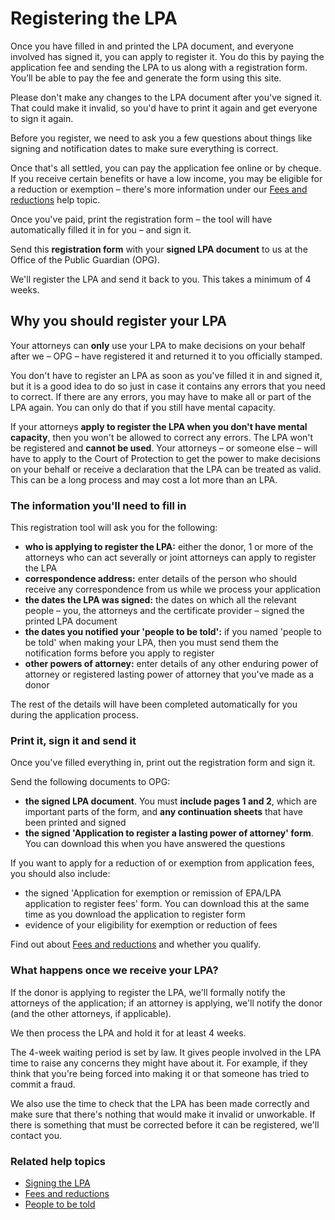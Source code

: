 # Registering the LPA

Once you have filled in and printed the LPA document, and everyone involved has signed it, you can apply to register it. You do this by paying the application fee and sending the LPA to us along with a registration form. You’ll be able to pay the fee and generate the form using this site. 

Please don't make any changes to the LPA document after you've signed it. That could make it invalid, so you'd have to print it again and get everyone to sign it again. 

Before you register, we need to ask you a few questions about things like signing and notification dates to make sure everything is correct. 

Once that's all settled, you can pay the application fee online or by cheque. If you receive certain benefits or have a low income, you may be eligible for a reduction or exemption – there's more information under our [Fees and reductions](#/help/fees-and-discounts) help topic. 

Once you've paid, print the registration form – the tool will have automatically filled it in for you – and sign it.

Send this **registration form** with your **signed LPA document** to us at the Office of the Public Guardian (OPG). 

We'll register the LPA and send it back to you. This takes a minimum of 4 weeks. 

## Why you should register your LPA

Your attorneys can **only** use your LPA to make decisions on your behalf after we – OPG – have registered it and returned it to you officially stamped.

You don't have to register an LPA as soon as you've filled it in and signed it, but it is a good idea to do so just in case it contains any errors that you need to correct. If there are any errors, you may have to make all or part of the LPA again. You can only do that if you still have mental capacity.

If your attorneys **apply to register the LPA when you don't have mental capacity**, then you won't be allowed to correct any errors. The LPA won't be registered and **cannot be used**. Your attorneys – or someone else – will have to apply to the Court of Protection to get the power to make decisions on your behalf or receive a declaration that the LPA can be treated as valid. This can be a long process and may cost a lot more than an LPA.

### The information you'll need to fill in

This registration tool will ask you for the following:

* **who is applying to register the LPA:** either the donor, 1 or more of the attorneys who can act severally or joint attorneys can apply to register the LPA
* **correspondence address:** enter details of the person who should receive any correspondence from us while we process your application
* **the dates the LPA was signed:** the dates on which all the relevant people – you, the attorneys and the certificate provider – signed the printed LPA document
* **the dates you notified your 'people to be told':** if you named 'people to be told' when making your LPA, then you must send them the notification forms before you apply to register 
* **other powers of attorney:** enter details of any other enduring power of attorney or registered lasting power of attorney that you've made as a donor 

The rest of the details will have been completed automatically for you during the application process.

### Print it, sign it and send it

Once you've filled everything in, print out the registration form and sign it. 

Send the following documents to OPG:

* **the signed LPA document**. You must **include pages 1 and 2**, which are important parts of the form, and **any continuation sheets** that have been printed and signed
* **the signed 'Application to register a lasting power of attorney' form**. You can download this when you have answered the questions 

If you want to apply for a reduction of or exemption from application fees, you should also include:

* the signed 'Application for exemption or remission of EPA/LPA application to register fees' form. You can download this at the same time as you download the application to register form 
* evidence of your eligibility for exemption or reduction of fees

Find out about [Fees and reductions](#/help/fees-and-reductions) and whether you qualify.

### What happens once we receive your LPA?

If the donor is applying to register the LPA, we'll formally notify the attorneys of the application; if an attorney is applying, we'll notify the donor (and the other attorneys, if applicable). 

We then process the LPA and hold it for at least 4 weeks.

The 4-week waiting period is set by law. It gives people involved in the LPA time to raise any concerns they might have about it. For example, if they think that you're being forced into making it or that someone has tried to commit a fraud.

We also use the time to check that the LPA has been made correctly and make sure that there's nothing that would make it invalid or unworkable. If there is something that must be corrected before it can be registered, we'll contact you.

### Related help topics
* [Signing the LPA](#/help/signing-the-lpa)
* [Fees and reductions](#/help/fees-and-reductions)
* [People to be told](#/help/people-to-be-told)

